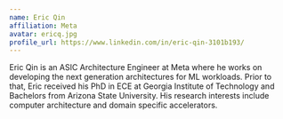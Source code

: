 ```yaml
---
name: Eric Qin 
affiliation: Meta
avatar: ericq.jpg 
profile_url: https://www.linkedin.com/in/eric-qin-3101b193/
---
```

Eric Qin is an ASIC Architecture Engineer at Meta where he works on developing the next generation architectures for ML workloads. Prior to that, Eric received his PhD in ECE at Georgia Institute of Technology and Bachelors from Arizona State University. His research interests include computer architecture and domain specific accelerators. 
